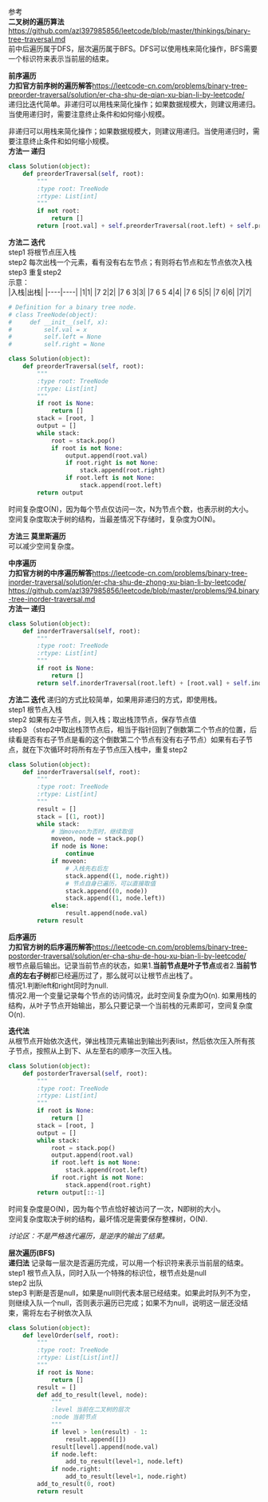 参考  
**二叉树的遍历算法**https://github.com/azl397985856/leetcode/blob/master/thinkings/binary-tree-traversal.md  
前中后遍历属于DFS，层次遍历属于BFS。DFS可以使用栈来简化操作，BFS需要一个标识符来表示当前层的结束。  
  
**前序遍历**  
**力扣官方前序树的遍历解答**https://leetcode-cn.com/problems/binary-tree-preorder-traversal/solution/er-cha-shu-de-qian-xu-bian-li-by-leetcode/  
递归比迭代简单。非递归可以用栈来简化操作；如果数据规模大，则建议用递归。当使用递归时，需要注意终止条件和如何缩小规模。  

非递归可以用栈来简化操作；如果数据规模大，则建议用递归。当使用递归时，需要注意终止条件和如何缩小规模。  
**方法一 递归**  
```python
class Solution(object):
    def preorderTraversal(self, root):
        """
        :type root: TreeNode
        :rtype: List[int]
        """
        if not root:
            return []
        return [root.val] + self.preorderTraversal(root.left) + self.preorderTraversal(root.right)
```

**方法二 迭代**  
step1 将根节点压入栈  
step2 每次出栈一个元素，看有没有右左节点；有则将右节点和左节点依次入栈  
step3 重复step2  
示意：  
|入栈|出栈|
|----|----|
|1|1|
|7 2|2|
|7 6 3|3|
|7 6 5 4|4|
|7 6 5|5|
|7 6|6|
|7|7|
```python
# Definition for a binary tree node.
# class TreeNode(object):
#     def __init__(self, x):
#         self.val = x
#         self.left = None
#         self.right = None

class Solution(object):
    def preorderTraversal(self, root):
        """
        :type root: TreeNode
        :rtype: List[int]
        """
        if root is None:
            return []
        stack = [root, ]
        output = []
        while stack:
            root = stack.pop()
            if root is not None:
                output.append(root.val)
                if root.right is not None:
                    stack.append(root.right)
                if root.left is not None:
                    stack.append(root.left)
        return output
```
  
时间复杂度O(N)，因为每个节点仅访问一次，N为节点个数，也表示树的大小。  
空间复杂度取决于树的结构，当最差情况下存储时，复杂度为O(N)。  

**方法三 莫里斯遍历**  
可以减少空间复杂度。  
  
**中序遍历**  
**力扣官方树的中序遍历解答**https://leetcode-cn.com/problems/binary-tree-inorder-traversal/solution/er-cha-shu-de-zhong-xu-bian-li-by-leetcode/  
https://github.com/azl397985856/leetcode/blob/master/problems/94.binary-tree-inorder-traversal.md  
**方法一 递归**  
```python
class Solution(object):
    def inorderTraversal(self, root):
        """
        :type root: TreeNode
        :rtype: List[int]
        """
        if root is None:
            return []
        return self.inorderTraversal(root.left) + [root.val] + self.inorderTraversal(root.right)
```
**方法二 迭代**
递归的方式比较简单，如果用非递归的方式，即使用栈。  
step1 根节点入栈  
step2 如果有左子节点，则入栈；取出栈顶节点，保存节点值  
step3 （step2中取出栈顶节点后，相当于指针回到了倒数第二个节点的位置，后续看是否有右子节点是看的这个倒数第二个节点有没有右子节点）如果有右子节点，就在下次循环时将所有左子节点压入栈中，重复step2  
```python
class Solution(object):
    def inorderTraversal(self, root):
        """
        :type root: TreeNode
        :rtype: List[int]
        """
        result = []
        stack = [(1, root)]
        while stack:
            # 当moveon为否时，继续取值
            moveon, node = stack.pop()
            if node is None:
                continue
            if moveon:
                # 入栈先右后左
                stack.append((1, node.right))
                # 节点自身已遍历，可以直接取值
                stack.append((0, node))
                stack.append((1, node.left))
            else:
                result.append(node.val)
        return result
```
  
**后序遍历**  
**力扣官方树的后序遍历解答**https://leetcode-cn.com/problems/binary-tree-postorder-traversal/solution/er-cha-shu-de-hou-xu-bian-li-by-leetcode/  
根节点最后输出。记录当前节点的状态，如果1.**当前节点是叶子节点**或者2.**当前节点的左右子树**都已经遍历过了，那么就可以让根节点出栈了。  
情况1.判断left和right同时为null.  
情况2.用一个变量记录每个节点的访问情况，此时空间复杂度为O(n). 如果用栈的结构，从叶子节点开始输出，那么只要记录一个当前栈的元素即可，空间复杂度O(n).  

**迭代法**  
从根节点开始依次迭代，弹出栈顶元素输出到输出列表list，然后依次压入所有孩子节点，按照从上到下、从左至右的顺序一次压入栈。  
```python
class Solution(object):
    def postorderTraversal(self, root):
        """
        :type root: TreeNode
        :rtype: List[int]
        """
        if root is None:
            return []
        stack = [root, ]
        output = []
        while stack:
            root = stack.pop()
            output.append(root.val)
            if root.left is not None:
                stack.append(root.left)
            if root.right is not None:
                stack.append(root.right)
        return output[::-1]
```
时间复杂度是O(N)，因为每个节点恰好被访问了一次，N即树的大小。  
空间复杂度取决于树的结构，最坏情况是需要保存整棵树，O(N).  

*讨论区：不是严格迭代遍历，是逆序的输出了结果。*  

**层次遍历(BFS)**  
**递归法**
记录每一层次是否遍历完成，可以用一个标识符来表示当前层的结束。  
step1 根节点入队，同时入队一个特殊的标识位，根节点处是null  
step2 出队  
step3 判断是否是null，如果是null则代表本层已经结束。如果此时队列不为空，则继续入队一个null，否则表示遍历已完成；如果不为null，说明这一层还没结束，需将左右子树依次入队  
```python
class Solution(object):
    def levelOrder(self, root):
        """
        :type root: TreeNode
        :rtype: List[List[int]]
        """
        if root is None:
            return []
        result = []
        def add_to_result(level, node):
            """
            :level 当前在二叉树的层次
            :node 当前节点
            """
            if level > len(result) - 1:
                result.append([])
            result[level].append(node.val)
            if node.left:
                add_to_result(level+1, node.left)
            if node.right:
                add_to_result(level+1, node.right)
        add_to_result(0, root)
        return result
```
